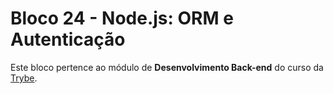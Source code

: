 # Bloco 24 - Node.js: ORM e Autenticação

Este bloco pertence ao módulo de **Desenvolvimento Back-end** do curso da [Trybe](https://www.betrybe.com/).
